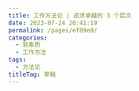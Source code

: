 ```yaml
---
title: 工作方法论 | 追求卓越的 3 个层次
date: 2023-07-24 20:41:19
permalink: /pages/ef09e0/
categories: 
  - 软素质
  - 工作方法
tags: 
  - 方法论
titleTag: 草稿
---
```




